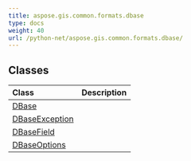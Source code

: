 ```yaml
---
title: aspose.gis.common.formats.dbase
type: docs
weight: 40
url: /python-net/aspose.gis.common.formats.dbase/
---
```





## **Classes**
| **Class** | **Description** |
| :- | :- |
| [DBase](/psd/python-net/aspose.gis.common.formats.dbase/dbase/) |  |
| [DBaseException](/psd/python-net/aspose.gis.common.formats.dbase/dbaseexception/) |  |
| [DBaseField](/psd/python-net/aspose.gis.common.formats.dbase/dbasefield/) |  |
| [DBaseOptions](/psd/python-net/aspose.gis.common.formats.dbase/dbaseoptions/) |  |
